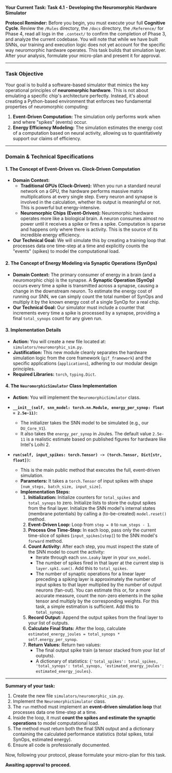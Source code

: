 **Your Current Task: Task 4.1 - Developing the Neuromorphic Hardware Simulator**

**Protocol Reminder:** Before you begin, you must execute your full **Cognitive Cycle**. Review the `/Rules` directory, the `/docs` directory, the `/Reference/` for Phase 4, read all logs in the `.context/` to confirm the completion of Phase 3, and analyze the current codebase. You will note that while we have built SNNs, our training and execution logic does not yet account for the specific way neuromorphic hardware operates. This task builds that simulation layer. After your analysis, formulate your micro-plan and present it for approval.

---

### **Task Objective**

Your goal is to build a software-based simulator that mimics the key operational principles of **neuromorphic hardware**. This is not about emulating a specific chip's architecture perfectly. Instead, it's about creating a Python-based environment that enforces two fundamental properties of neuromorphic computing:
1.  **Event-Driven Computation:** The simulation only performs work when and where "spikes" (events) occur.
2.  **Energy Efficiency Modeling:** The simulation estimates the energy cost of a computation based on neural activity, allowing us to quantitatively support our claims of efficiency.

---

### **Domain & Technical Specifications**

#### **1. The Concept of Event-Driven vs. Clock-Driven Computation**

* **Domain Context:**
    * **Traditional GPUs (Clock-Driven):** When you run a standard neural network on a GPU, the hardware performs massive matrix multiplications at every single step. Every neuron and synapse is involved in the calculation, whether its output is meaningful or not. This is powerful but energy-intensive.
    * **Neuromorphic Chips (Event-Driven):** Neuromorphic hardware operates more like a biological brain. A neuron consumes almost no power until it receives a spike or fires a spike. Computation is sparse and happens only where there is activity. This is the source of its incredible energy efficiency.
* **Our Technical Goal:** We will simulate this by creating a training loop that processes data one time-step at a time and explicitly counts the "events" (spikes) to model the computational load.

#### **2. The Concept of Energy Modeling via Synaptic Operations (SynOps)**

* **Domain Context:** The primary consumer of energy in a brain (and a neuromorphic chip) is the synapse. A **Synaptic Operation (SynOp)** occurs every time a spike is transmitted across a synapse, causing a change in the downstream neuron. To estimate the energy cost of running our SNN, we can simply count the total number of SynOps and multiply it by the known energy cost of a single SynOp for a real chip.
* **Our Technical Goal:** Our simulator must include a counter that increments every time a spike is processed by a synapse, providing a final `total_synops` count for any given run.

#### **3. Implementation Details**

* **Action:** You will create a new file located at: `simulators/neuromorphic_sim.py`.
* **Justification:** This new module cleanly separates the hardware simulation logic from the core framework (`gif_framework`) and the specific applications (`applications`), adhering to our modular design principles.
* **Required Libraries:** `torch`, `typing.Dict`.

#### **4. The `NeuromorphicSimulator` Class Implementation**

* **Action:** You will implement the `NeuromorphicSimulator` class.
* **`__init__(self, snn_model: torch.nn.Module, energy_per_synop: float = 2.5e-11)`:**
    * The initializer takes the SNN model to be simulated (e.g., our `DU_Core_V1`).
    * It also takes the `energy_per_synop` in Joules. The default value `2.5e-11` is a realistic estimate based on published figures for hardware like Intel's Loihi 2.

* **`run(self, input_spikes: torch.Tensor) -> (torch.Tensor, Dict[str, float])`:**
    * This is the main public method that executes the full, event-driven simulation.
    * **Parameters:** It takes a `torch.Tensor` of input spikes with shape `[num_steps, batch_size, input_size]`.
    * **Implementation Steps:**
        1.  **Initialization:** Initialize counters for `total_spikes` and `total_synops` to zero. Initialize lists to store the output spikes from the final layer. Initialize the SNN model's internal states (membrane potentials) by calling a (to-be-created) `model.reset()` method.
        2.  **Event-Driven Loop:** Loop from `step = 0` to `num_steps - 1`.
        3.  **Process One Time-Step:** In each loop, pass only the current time-slice of spikes (`input_spikes[step]`) to the SNN model's `forward` method.
        4.  **Count Activity:** After each step, you must inspect the state of the SNN model to count the activity:
            * Iterate through each `snn.Leaky` layer in your `snn_model`.
            * The number of spikes fired in that layer at the current step is `layer.spk1.sum()`. Add this to `total_spikes`.
            * The number of synaptic operations for a linear layer preceding a spiking layer is approximately the number of input spikes to that layer multiplied by the number of output neurons (fan-out). You can estimate this or, for a more accurate measure, count the non-zero elements in the spike tensor and multiply by the corresponding weights. For this task, a simple estimation is sufficient. Add this to `total_synops`.
        5.  **Record Output:** Append the output spikes from the final layer to your list of outputs.
        6.  **Calculate Final Stats:** After the loop, calculate `estimated_energy_joules = total_synops * self.energy_per_synop`.
        7.  **Return Values:** Return two values:
            * The final output spike train (a tensor stacked from your list of outputs).
            * A dictionary of statistics: `{'total_spikes': total_spikes, 'total_synops': total_synops, 'estimated_energy_joules': estimated_energy_joules}`.

---

**Summary of your task:**

1.  Create the new file `simulators/neuromorphic_sim.py`.
2.  Implement the `NeuromorphicSimulator` class.
3.  The `run` method must implement an **event-driven simulation loop** that processes data one time-step at a time.
4.  Inside the loop, it must **count the spikes and estimate the synaptic operations** to model computational load.
5.  The method must return both the final SNN output and a dictionary containing the calculated performance statistics (total spikes, total SynOps, estimated energy).
6.  Ensure all code is professionally documented.

Now, following your protocol, please formulate your micro-plan for this task.

**Awaiting approval to proceed.**